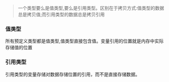 ﻿> 一个类型要么是值类型,要么是引用类型。区别在于拷贝方式:值类型的数据总是拷贝值;而引用类型的数据总是拷贝引用

### 值类型
所有预定义类型都是值类型,值类型直接包含值。变量引用的位置就是内存中实际存储值的位置

### 引用类型
引用类型的变量存储对数据存储位置的引用，而不是直接存储数据。